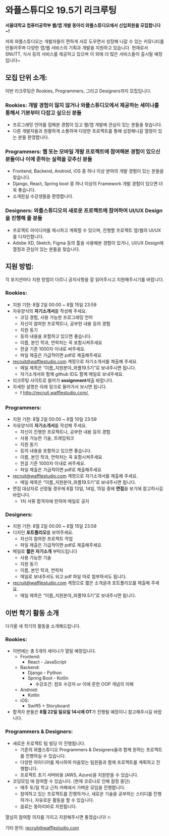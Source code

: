 # 와플스튜디오 19.5기 리크루팅

**서울대학교 컴퓨터공학부 웹/앱 개발 동아리 와플스튜디오에서 신입회원을 모집합니다~!**

저희 와플스튜디오는 개발자들이 편하게 서로 도우면서 성장해 나갈 수 있는 커뮤니티를 만들어주며 다양한 앱/웹 서비스의 기획과 개발을 지원하고 있습니다. 현재로서 SNUTT, 식샤 등의 서비스를 제공하고 있으며 이 외에 더 많은 서비스들이 출시될 예정입니다~

## 모집 단위 소개:
이번 리크루팅은 Rookies, Programmers, 그리고 Designers까지 모집입니다.

### Rookies: 개발 경험이 많지 않거나 와플스튜디오에서 제공하는 세미나를 통해서 기본부터 다잡고 싶으신 분들
* 프로그래밍 언어를 접해본 경험이 있고 웹/앱 개발에 관심이 있는 분들을 찾습니다.
* 다른 개발자들과 원활하게 소통하며 다양한 프로젝트를 통해 성장해나갈 열정이 있는 분들 환영합니다.

### Programmers: 웹 또는 모바일 개발 프로젝트에 참여해본 경험이 있으신 분들이나 이에 준하는 실력을 갖추신 분들
* Frontend, Backend, Android, iOS 중 하나 이상 분야의 개발 경험이 있는 분들을 찾습니다.
* Django, React, Spring boot 중 하나 이상의 Framework 개발 경험이 있으면 더욱 좋습니다.
* 소개원실 수강생들을 환영합니다.

### Designers: 와플스튜디오의 새로운 프로젝트에 참여하여 UI/UX Design을 진행해 줄 분들
* 프로젝트 아이디어를 제시하고 계획할 수 있으며, 진행할 프로젝트 앱/웹의 UI/UX를 디자인합니다.
* Adobe XD, Sketch, Figma 등의 툴을 사용해본 경험이 있거나, UI/UX Design에 열정과 관심이 있는 분들을 찾습니다.

## 지원 방법:
각 포지션마다 지원 방법이 다르니 공지사항을 잘 읽어주시고 지원해주시기를 바랍니다.

### Rookies:
* 지원 기한: 8월 2일 00:00 ~ 8월 15일 23:59
* 자유양식의 **자기소개서**를 작성해 주세요.
    * 코딩 경험, 사용 가능한 프로그래밍 언어
    * 자신이 참여한 프로젝트나, 공부한 내용 등의 경험
    * 지원 동기
    * 등의 내용을 포함하고 있으면 좋습니다.
    * 이름, 본인 학과, 연락처는 꼭 포함시켜주세요
    * 한글 기준 1000자 이내로 써주세요.
    * 파일 제출은 가급적이면 pdf로 제출해주세요
* recruit@wafflestudio.com 계정으로 자기소개서를 제출해 주세요.
    * 메일 제목은 “이름_지원분야_와플19.5기”로 보내주시면 됩니다.
    * 자기소개서와 함께 github ID도 함께 메일로 보내주세요.
* 리크루팅 사이트로 들어가 **assignment**제출 바랍니다.
* 자세한 설명은 아래 링크로 들어가서 보시면 됩니다.
   * ❗ http://recruit.wafflestudio.com/ 

### Programmers:
* 지원 기한: 8월 2일 00:00 ~ 8월 10일 23:59
* 자유양식의 **자기소개서**를 작성해 주세요.
    * 자신이 진행한 프로젝트나, 공부한 내용 등의 경험
    * 사용 가능한 기술, 프레임워크
    * 지원 동기
    * 등의 내용을 포함하고 있으면 좋습니다.
    * 이름, 본인 학과, 연락처는 꼭 포함시켜주세요
    * 한글 기준 1000자 이내로 써주세요.
    * 파일 제출은 가급적이면 pdf로 제출해주세요
* recruit@wafflestudio.com 계정으로 자기소개서를 제출해 주세요.
    * 메일 제목은 “이름_지원분야_와플19.5기”로 보내주시면 됩니다.
* 면접 대상자로 선정될 경우에 8월 13일, 14일, 15일 중에 **면접**을 보기에 참고하시길 바랍니다.
    * 1차 서류 합격자에 한하여 메일로 공지

### Designers:
* 지원 기한: 8월 2일 00:00 ~ 8월 15일 23:59
* 디자인 **포트폴리오**를 보여주세요.
    * 자신이 참여한 프로젝트 작업
    * 파일 제출은 가급적이면 pdf로 제출해주세요
* 메일로 **짧은 자기소개** 부탁드립니다
    * 사용 가능한 기술
    * 지원 동기
    * 이름, 본인 학과, 연락처
    * 메일로 보내주셔도 되고 pdf 파일 따로 첨부하셔도 됩니다.
* recruit@wafflestudio.com 계정으로 짧은 소개글과 포트폴리오를 제출해 주세요.
    * 메일 제목은 “이름_지원분야_와플19.5기”로 보내주시면 됩니다.

## 이번 학기 활동 소개
다가올 새 학기의 활동을 소개해드립니다.

### Rookies:
* 이번에는 총 5개의 세미나가 열릴 예정입니다.
    * Frontend:
        * React - JavaScript
    * Backend:
        * Django - Python
        * Spring Boot - Kotlin
            * 수강조건: 컴프 수강자 or 이에 준한 OOP 개념의 이해
    * Android:
        * Kotlin
    * iOS:
        * Swift5 + Storyboard
* 합격자 분들은 **8월 22일 일요일 14시에 OT**가 진행될 예정이니 참고해주시길 바랍니다.

### Programmers & Designers:
* 새로운 프로젝트 팀 빌딩 이 진행됩니다.
    * 기존의 와플스튜디오 Programmers & Designers들과 함께 원하는 프로젝트를 진행하실 수 있습니다.
    * 다양한 아이디어를 제시하여 마음맞는 팀원들과 함께 프로젝트를 계획하고 진행합니다.
    * 프로젝트 초기 서버비용 (AWS, Azure)을 지원받을 수 있습니다.
* 코딩모임 에 참여할 수 있습니다. (현재 코로나로 인해 잠정 중단)
    * 매주 토/일 학교 근처 카페에서 가벼운 모임을 진행합니다.
    * 참여하고 있는 프로젝트를 진행하거나, 새로운 기술을 공부하는 스터디를 진행하거나, 자유로운 활동을 할 수 있습니다.
    * 음료는 동아리비로 지원됩니다.



열심히 참여할 의지를 가지고 지원해주시면 좋겠습니다! 🔥

기타 문의: recruit@wafflestudio.com
